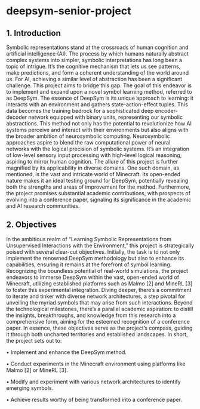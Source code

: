 # deepsym-senior-project


## 1. Introduction
Symbolic representations stand at the crossroads of human cognition and artificial 
intelligence (AI). The process by which humans naturally abstract complex systems into 
simpler, symbolic interpretations has long been a topic of intrigue. It’s the cognitive 
mechanism that lets us see patterns, make predictions, and form a coherent understanding 
of the world around us. For AI, achieving a similar level of abstraction has been a 
significant challenge. This project aims to bridge this gap.
The goal of this endeavor is to implement and expand upon a novel symbol learning 
method, referred to as DeepSym. The essence of DeepSym is its unique approach to 
learning: it interacts with an environment and gathers state-action-effect tuples. This data 
becomes the training bedrock for a sophisticated deep encoder-decoder network equipped 
with binary units, representing our symbolic abstractions.
This method not only has the potential to revolutionize how AI systems perceive and 
interact with their environments but also aligns with the broader ambition of 
neurosymbolic computing. Neurosymbolic approaches aspire to blend the raw 
computational power of neural networks with the logical precision of symbolic systems. 
It’s an integration of low-level sensory input processing with high-level logical 
reasoning, aspiring to mirror human cognition.
The allure of this project is further magnified by its applicability in diverse domains. One 
such domain, as mentioned, is the vast and intricate world of Minecraft. Its open-ended 
nature makes it an ideal testing ground for DeepSym, potentially revealing both the 
strengths and areas of improvement for the method. Furthermore, the project promises 
substantial academic contributions, with prospects of evolving into a conference paper, 
signaling its significance in the academic and AI research communities.
## 2. Objectives
In the ambitious realm of “Learning Symbolic Representations from Unsupervised 
Interactions with the Environment,” this project is strategically poised with several clear-cut objectives. Initially, the task is to not only implement the renowned DeepSym 
methodology but also to enhance its capabilities, ensuring it remains at the forefront of 
symbol learning. Recognizing the boundless potential of real-world simulations, the 
project endeavors to immerse DeepSym within the vast, open-ended world of Minecraft, 
utilizing established platforms such as Malmo [2] and MineRL [3] to foster this 
experimental integration. Diving deeper, there’s a commitment to iterate and tinker with 
diverse network architectures, a step pivotal for unveiling the myriad symbols that may
arise from such interactions. Beyond the technological milestones, there’s a parallel 
academic aspiration: to distill the insights, breakthroughs, and knowledge from this 
research into a comprehensive form, aiming for the esteemed recognition of a conference 
paper. In essence, these objectives serve as the project’s compass, guiding it through both 
uncharted territories and established landscapes.
In short, the project sets out to:

• Implement and enhance the DeepSym method.

• Conduct experiments in the Minecraft environment using platforms like 
Malmo [2] or MineRL [3].

• Modify and experiment with various network architectures to identify 
emerging symbols.

• Achieve results worthy of being transformed into a conference paper.
